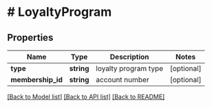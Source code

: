 # # LoyaltyProgram

## Properties

Name | Type | Description | Notes
------------ | ------------- | ------------- | -------------
**type** | **string** | loyalty program type | [optional] 
**membership_id** | **string** | account number | [optional] 

[[Back to Model list]](../../README.md#documentation-for-models) [[Back to API list]](../../README.md#documentation-for-api-endpoints) [[Back to README]](../../README.md)


